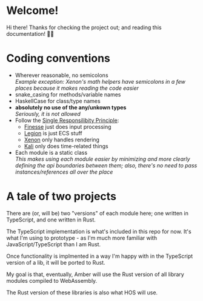 # Welcome!

Hi there! Thanks for checking the project out; and reading this documentation! 🤘🏻

# Coding conventions

* Wherever reasonable, no semicolons<br>
  _Example exception: Xenon's math helpers have semicolons in a few places because it makes reading the code easier_
* snake_casing for methods/variable names
* HaskellCase for class/type names
* **absolutely no use of the any/unkown types**<br>
  _Seriously, it is not allowed_
* Follow the [Single Responsilibity Principle](https://en.wikipedia.org/wiki/Single-responsibility_principle):<br>
  * [Finesse](./Finesse) just does input processing
  * [Legion](./Legion) is just ECS stuff
  * [Xenon](./Xenon) only handles rendering
  * [Kali](./Kali) only does time-related things
* Each module is a static class<br>
  _This makes using each module easier by minimizing and more clearly defining the api boundaries between them; also, there's no need to pass instances/references all over the place_

# A tale of two projects

There are (or, will be) two "versions" of each module here; one written in TypeScript, and one written in Rust.

The TypeScript implementation is what's included in this repo for now. It's what I'm using to prototype - as I'm much more familiar with JavaScript/TypeScript than I am Rust.

Once functionality is implmented in a way I'm happy with in the TypeScript version of a lib, it will be ported to Rust.

My goal is that, eventually, Amber will use the Rust version of all library modules compiled to WebAssembly.

The Rust version of these libraries is also what HOS will use.